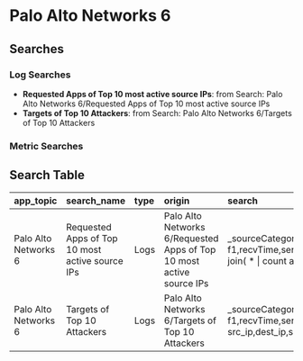 # Palo Alto Networks 6

## Searches

### Log Searches

- **Requested Apps of Top 10 most active source IPs**: from Search: Palo Alto Networks 6/Requested Apps of Top 10 most active source IPs 
- **Targets of Top 10 Attackers**: from Search: Palo Alto Networks 6/Targets of Top 10 Attackers

### Metric Searches


## Search Table

|app\_topic|search\_name|type|origin|search|
|:--|:--|:--|:--|:--|
|Palo Alto Networks 6|Requested Apps of Top 10 most active source IPs|Logs|Palo Alto Networks 6/Requested Apps of Top 10 most active source IPs|\_sourceCategory = Labs/PaloAltoNetworks TRAFFIC\| parse "\*,\*,\*,\*,\*,\*,\*,\*,\*,\*,\*,\*,\*,\*,\*,\*,\*,\*,\*,\*,\*,\*,\*,\*,\*,\*,\*,\*,\*,\*,\*,\*,\*,\*,\*,\*,\*,\*,\*,\*,\*,\*,\*,\*,\*,\*" as f1,recvTime,serialNum,type,subtype,f2,genTime,src\_ip,dest\_ip,natsrc\_ip,natdest\_ip,ruleName,src\_user,dest\_user,app,vsys,src\_zone,dest\_zone,ingress\_if,egress\_if,logProfile,f3,sessionID,repeatCnt,src\_port,dest\_port,natsrc\_port,natdest\_port,flags,protocol,action,bytes,bytes\_sent,bytes\_recv,packets,start\_time,elapsed\_time,cat,f4,seqNum,action\_flags,src\_loc,dest\_loc,f5,packets\_sent,packets\_rcv\| join( \* \| count as ipAPPCnt by src\_ip,app ) as src\_app,( \* \| count as evtCnt by src\_ip \| top 10 src\_ip by evtCnt) as topIP on topIP.src\_ip = src\_app.src\_ip timewindow 12h \| fields src\_app\_src\_ip,src\_app\_app,src\_app\_ipAppcnt \| sum(src\_app\_ipappcnt) by src\_app\_src\_ip,src\_app\_app \| transpose row src\_app\_src\_ip column src\_app\_app|
|Palo Alto Networks 6|Targets of Top 10 Attackers|Logs|Palo Alto Networks 6/Targets of Top 10 Attackers|\_sourceCategory = Labs/PaloAltoNetworks THREAT\| parse "\*,\*,\*,\*,\*,\*,\*,\*,\*,\*,\*,\*,\*,\*,\*,\*,\*,\*,\*,\*,\*,\*,\*,\*,\*,\*,\*,\*,\*,\*,\*,\*,\*,\*,\*,\*,\*,\*,\*,\*,\*,\*" as f1,recvTime,serialNum,type,subtype,f2,genTime,src\_ip,dest\_ip,natsrc\_ip,natdest\_ip,ruleName,src\_user,dest\_user,app,vsys,src\_zone,dest\_zone,ingress\_if,egress\_if,logProfile,f3,sessionID,repeatCnt,src\_port,dest\_port,natsrc\_port,natdest\_port,flags,protocol,action,misc,threatID,cat,severity,direction,seqNum,action\_flags,src\_loc,dest\_loc,f4,content\_type\| join( \* \| count as ipAPPCnt by src\_ip,dest\_ip,src\_port,dest\_port, threatid ) as threat,( \* \| count as evtCnt by src\_ip \| top 10 src\_ip by evtCnt) as src\_ip on threat.src\_ip = src\_ip.src\_ip timewindow 12h\| count\_distinct(threat\_dest\_ip) as DistinctTargets by threat\_src\_ip,threat\_dest\_port, threat\_threatid\| sort -DistinctTargets|

